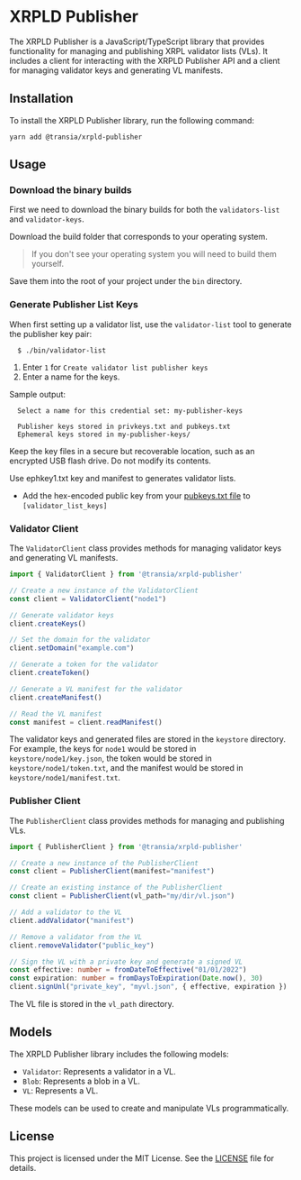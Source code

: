 # XRPLD Publisher

The XRPLD Publisher is a JavaScript/TypeScript library that provides functionality for managing and publishing XRPL validator lists (VLs). It includes a client for interacting with the XRPLD Publisher API and a client for managing validator keys and generating VL manifests.

## Installation

To install the XRPLD Publisher library, run the following command:

```
yarn add @transia/xrpld-publisher
```

## Usage

### Download the binary builds

First we need to download the binary builds for both the `validators-list` and `validator-keys`.

Download the build folder that corresponds to your operating system.

> If you don't see your operating system you will need to build them yourself.

Save them into the root of your project under the `bin` directory.

### Generate Publisher List Keys

When first setting up a validator list, use the `validator-list` tool to
generate the publisher key pair:

```
  $ ./bin/validator-list
```

1. Enter `1` for `Create validator list publisher keys`
2. Enter a name for the keys.

Sample output:
```
  Select a name for this credential set: my-publisher-keys

  Publisher keys stored in privkeys.txt and pubkeys.txt
  Ephemeral keys stored in my-publisher-keys/
```

Keep the key files in a secure but recoverable location, such as an encrypted
USB flash drive. Do not modify its contents.

Use ephkey1.txt key and manifest to generates validator lists.

* Add the hex-encoded public key from your [pubkeys.txt file](#validator-list-publisher-keys) to `[validator_list_keys]`

### Validator Client

The `ValidatorClient` class provides methods for managing validator keys and generating VL manifests.

```typescript
import { ValidatorClient } from '@transia/xrpld-publisher'

// Create a new instance of the ValidatorClient
const client = ValidatorClient("node1")

// Generate validator keys
client.createKeys()

// Set the domain for the validator
client.setDomain("example.com")

// Generate a token for the validator
client.createToken()

// Generate a VL manifest for the validator
client.createManifest()

// Read the VL manifest
const manifest = client.readManifest()
```

The validator keys and generated files are stored in the `keystore` directory. For example, the keys for `node1` would be stored in `keystore/node1/key.json`, the token would be stored in `keystore/node1/token.txt`, and the manifest would be stored in `keystore/node1/manifest.txt`.

### Publisher Client

The `PublisherClient` class provides methods for managing and publishing VLs.

```typescript
import { PublisherClient } from '@transia/xrpld-publisher'

// Create a new instance of the PublisherClient
const client = PublisherClient(manifest="manifest")

// Create an existing instance of the PublisherClient
const client = PublisherClient(vl_path="my/dir/vl.json")

// Add a validator to the VL
client.addValidator("manifest")

// Remove a validator from the VL
client.removeValidator("public_key")

// Sign the VL with a private key and generate a signed VL
const effective: number = fromDateToEffective("01/01/2022")
const expiration: number = fromDaysToExpiration(Date.now(), 30)
client.signUnl("private_key", "myvl.json", { effective, expiration })
```

The VL file is stored in the `vl_path` directory.

## Models

The XRPLD Publisher library includes the following models:

- `Validator`: Represents a validator in a VL.
- `Blob`: Represents a blob in a VL.
- `VL`: Represents a VL.

These models can be used to create and manipulate VLs programmatically.

## License

This project is licensed under the MIT License. See the [LICENSE](LICENSE) file for details.
